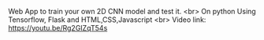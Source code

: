 Web App to train your own 2D CNN model and test it. 
<br\>
On python Using Tensorflow, Flask and HTML,CSS,Javascript 
<br\>
Video link: https://youtu.be/Rg2GIZqT54s


